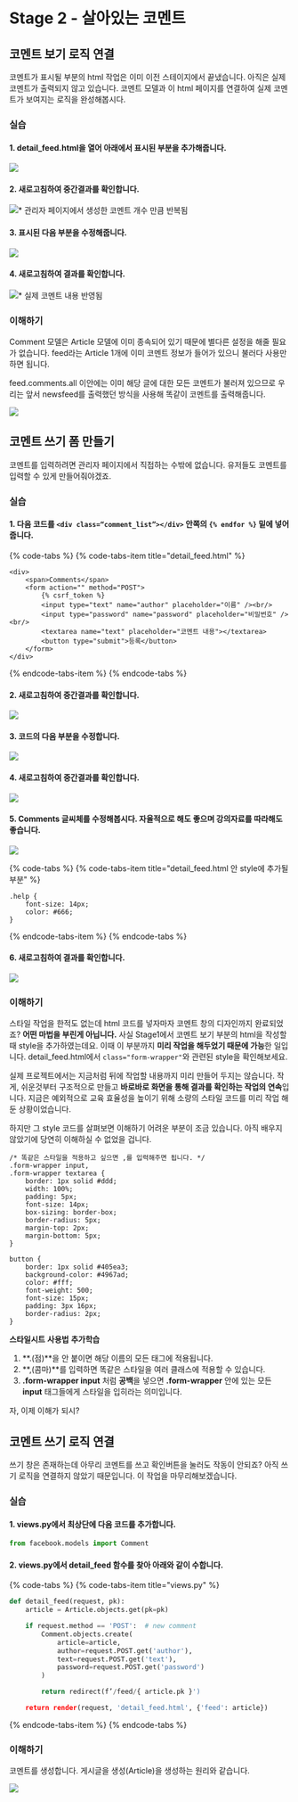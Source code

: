 # Stage 2 - 살아있는 코멘트

## 코멘트 보기 로직 연결

코멘트가 표시될 부분의 html 작업은 이미 이전 스테이지에서 끝냈습니다. 아직은 실제 코멘트가 출력되지 않고 있습니다. 코멘트 모델과 이 html 페이지를 연결하여 실제 코멘트가 보여지는 로직을 완성해봅시다.

### 실습

#### 1. detail\_feed.html을 열어 아래에서 표시된 부분을 추가해줍니다.

![](../.gitbook/assets/image%20%28112%29.png)

#### 2. 새로고침하여 중간결과를 확인합니다.

![\* &#xAD00;&#xB9AC;&#xC790; &#xD398;&#xC774;&#xC9C0;&#xC5D0;&#xC11C; &#xC0DD;&#xC131;&#xD55C; &#xCF54;&#xBA58;&#xD2B8; &#xAC1C;&#xC218; &#xB9CC;&#xD07C; &#xBC18;&#xBCF5;&#xB428;](../.gitbook/assets/image%20%285%29.png)

#### 3. 표시된 다음 부분을 수정해줍니다.

![](../.gitbook/assets/image%20%28293%29.png)

#### 4. 새로고침하여 결과를 확인합니다.

![\* &#xC2E4;&#xC81C; &#xCF54;&#xBA58;&#xD2B8; &#xB0B4;&#xC6A9; &#xBC18;&#xC601;&#xB428;](../.gitbook/assets/image%20%28221%29.png)

### 이해하기

Comment 모델은 Article 모델에 이미 종속되어 있기 때문에 별다른 설정을 해줄 필요가 없습니다. feed라는 Article 1개에 이미 코멘트 정보가 들어가 있으니 불러다 사용만 하면 됩니다.

feed.comments.all 이안에는 이미 해당 글에 대한 모든 코멘트가 불러져 있으므로 우리는 앞서 newsfeed를 출력했던 방식을 사용해 똑같이 코멘트를 출력해줍니다.

![](../.gitbook/assets/image%20%28230%29.png)

## 코멘트 쓰기 폼 만들기

코멘트를 입력하려면 관리자 페이지에서 직접하는 수밖에 없습니다. 유저들도 코멘트를 입력할 수 있게 만들어줘야겠죠.

### 실습

#### 1. 다음 코드를 **`<div class=“comment_list”></div>`** 안쪽의 **`{% endfor %}`** 밑에 넣어줍니다.

{% code-tabs %}
{% code-tabs-item title="detail\_feed.html" %}
```markup
<div>
    <span>Comments</span>
    <form action="" method="POST">
        {% csrf_token %}
        <input type="text" name="author" placeholder="이름" /><br/>
        <input type="password" name="password" placeholder="비밀번호" /><br/>
        <textarea name="text" placeholder="코멘트 내용"></textarea>
        <button type="submit">등록</button>
    </form>
</div>
```
{% endcode-tabs-item %}
{% endcode-tabs %}

####  2. 새로고침하여 중간결과를 확인합니다.

![](../.gitbook/assets/image%20%28149%29.png)

#### 3. 코드의 다음 부분을 수정합니다.

![](../.gitbook/assets/image%20%2844%29.png)

#### 4. 새로고침하여 중간결과를 확인합니다.

![](../.gitbook/assets/image%20%28225%29.png)

#### 5. Comments 글씨체를 수정해봅시다. 자율적으로 해도 좋으며 강의자료를 따라해도 좋습니다.

![](../.gitbook/assets/image%20%2825%29.png)

{% code-tabs %}
{% code-tabs-item title="detail\_feed.html 안 style에 추가될 부분" %}
```markup
.help {
    font-size: 14px;
    color: #666;
}
```
{% endcode-tabs-item %}
{% endcode-tabs %}

####  6. 새로고침하여 결과를 확인합니다.

![](../.gitbook/assets/image%20%28226%29.png)

### 이해하기

스타일 작업을 한적도 없는데 html 코드를 넣자마자 코멘트 창의 디자인까지 완료되었죠? **어떤 마법을 부린게 아닙니다.** 사실 Stage1에서 코멘트 보기 부분의 html을 작성할 때 style을 추가하였는데요. 이때 이 부분까지 **미리 작업을 해두었기 때문에 가능**한 일입니다. detail\_feed.html에서 `class="form-wrapper"`와 관련된 style을 확인해보세요.

실제 프로젝트에서는 지금처럼 뒤에 작업할 내용까지 미리 만들어 두지는 않습니다. 작게, 쉬운것부터 구조적으로 만들고 **바로바로 화면을 통해 결과를 확인하는 작업의 연속**입니다. 지금은 예외적으로 교육 효율성을 높이기 위해 소량의 스타일 코드를 미리 작업 해둔 상황이었습니다.

하지만 그 style 코드를 살펴보면 이해하기 어려운 부분이 조금 있습니다. 아직 배우지 않았기에 당연히 이해하실 수 없었을 겁니다.

```markup
/* 똑같은 스타일을 적용하고 싶으면 ,를 입력해주면 됩니다. */
.form-wrapper input,
.form-wrapper textarea {
    border: 1px solid #ddd;
    width: 100%;
    padding: 5px;
    font-size: 14px;
    box-sizing: border-box;
    border-radius: 5px;
    margin-top: 2px;
    margin-bottom: 5px;
}

button {
    border: 1px solid #405ea3;
    background-color: #4967ad;
    color: #fff;
    font-weight: 500;
    font-size: 15px;
    padding: 3px 16px;
    border-radius: 2px;
}
```

 **스타일시트** **사용법** **추가학습**

1. **.\(점\)**을 안 붙이면 해당 이름의 모든 태그에 적용됩니다.
2. **,\(콤마\)**를 입력하면 똑같은 스타일을 여러 클래스에 적용할 수 있습니다.
3. **.form-wrapper input** 처럼 **공백**을 넣으면 **.form-wrapper** 안에 있는 모든 **input** 태그들에게 스타일을 입히라는 의미입니다.

자, 이제 이해가 되시?

## 코멘트 쓰기 로직 연결

쓰기 창은 존재하는데 아무리 코멘트를 쓰고 확인버튼을 눌러도 작동이 안되죠? 아직 쓰기 로직을 연결하지 않았기 때문입니다. 이 작업을 마무리해보겠습니다.

### 실습

#### 1. views.py에서 최상단에 다음 코드를 추가합니다.

```python
from facebook.models import Comment
```

####  2. views.py에서 detail\_feed 함수를 찾아 아래와 같이 수합니다.

{% code-tabs %}
{% code-tabs-item title="views.py" %}
```python
def detail_feed(request, pk):
    article = Article.objects.get(pk=pk)

    if request.method == 'POST':  # new comment
        Comment.objects.create(
            article=article,
            author=request.POST.get('author'),
            text=request.POST.get('text'),
            password=request.POST.get('password')
        )

        return redirect(f’/feed/{ article.pk }')

    return render(request, 'detail_feed.html', {'feed': article})
```
{% endcode-tabs-item %}
{% endcode-tabs %}

### 이해하기

코멘트를 생성합니다. 게시글을 생성\(Article\)을 생성하는 원리와 같습니다.

![](../.gitbook/assets/image%20%28213%29.png)

